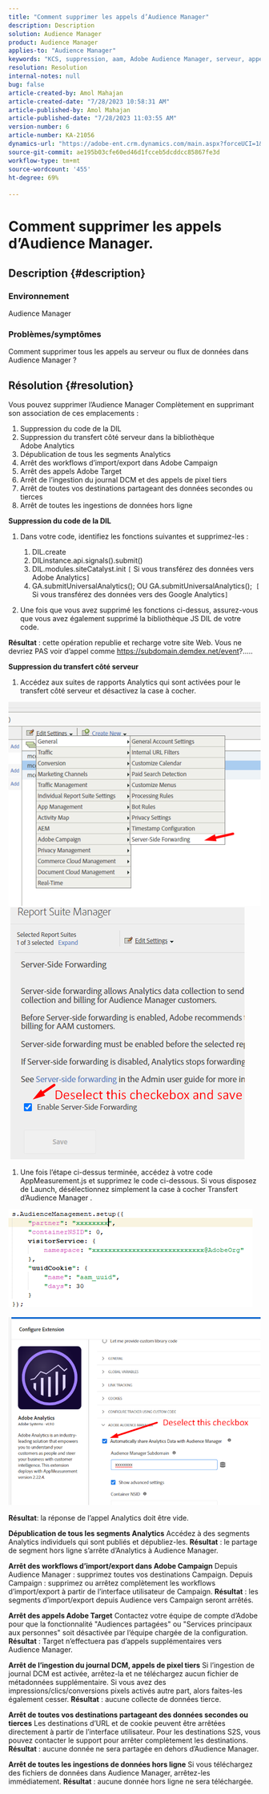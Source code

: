 ```yaml
---
title: "Comment supprimer les appels d’Audience Manager"
description: Description
solution: Audience Manager
product: Audience Manager
applies-to: "Audience Manager"
keywords: "KCS, suppression, aam, Adobe Audience Manager, serveur, appels, appels au serveur, comment"
resolution: Resolution
internal-notes: null
bug: false
article-created-by: Amol Mahajan
article-created-date: "7/28/2023 10:58:31 AM"
article-published-by: Amol Mahajan
article-published-date: "7/28/2023 11:03:55 AM"
version-number: 6
article-number: KA-21056
dynamics-url: "https://adobe-ent.crm.dynamics.com/main.aspx?forceUCI=1&pagetype=entityrecord&etn=knowledgearticle&id=d13804ac-352d-ee11-bdf4-6045bd0067ea"
source-git-commit: ae195b03cfe60ed46d1fcceb5dcddcc85867fe3d
workflow-type: tm+mt
source-wordcount: '455'
ht-degree: 69%

---
```


# Comment supprimer les appels d’Audience Manager.

## Description {#description}


### Environnement

Audience Manager

### Problèmes/symptômes

Comment supprimer tous les appels au serveur ou flux de données dans Audience Manager ?


## Résolution {#resolution}


Vous pouvez supprimer l’Audience Manager Complètement en supprimant son association de ces emplacements :

1. Suppression du code de la DIL
2. Suppression du transfert côté serveur dans la bibliothèque Adobe Analytics
3. Dépublication de tous les segments Analytics
4. Arrêt des workflows d’import/export dans Adobe Campaign
5. Arrêt des appels Adobe Target
6. Arrêt de l’ingestion du journal DCM et des appels de pixel tiers
7. Arrêt de toutes vos destinations partageant des données secondes ou tierces
8. Arrêt de toutes les ingestions de données hors ligne




<b>Suppression du code de la DIL</b>

1. Dans votre code, identifiez les fonctions suivantes et supprimez-les :

   1. DIL.create
   2. DILinstance.api.signals().submit()
   3. DIL.modules.siteCatalyst.init `[` Si vous transférez des données vers Adobe Analytics`]`
   4. GA.submitUniversalAnalytics(); OU GA.submitUniversalAnalytics();  `[` Si vous transférez des données vers des Google Analytics`]`
2. Une fois que vous avez supprimé les fonctions ci-dessus, assurez-vous que vous avez également supprimé la bibliothèque JS DIL de votre code.


<b>Résultat</b> : cette opération republie et recharge votre site Web. Vous ne devriez PAS voir d’appel comme https://subdomain.demdex.net/event?.....



<b>Suppression du transfert côté serveur</b>

1. Accédez aux suites de rapports Analytics qui sont activées pour le transfert côté serveur et désactivez la case à cocher.


![](assets/8a6b5fd5-676c-ed11-9562-6045bd006239.png) ![](assets/8d6b5fd5-676c-ed11-9562-6045bd006239.png)

1. Une fois l’étape ci-dessus terminée, accédez à votre code AppMeasurement.js et supprimez le code ci-dessous. Si vous disposez de Launch, désélectionnez simplement la case à cocher Transfert d’Audience Manager .


![](assets/8c6b5fd5-676c-ed11-9562-6045bd006239.png)             ![](assets/8b6b5fd5-676c-ed11-9562-6045bd006239.png)

<b>Résultat</b>: la réponse de l’appel Analytics doit être vide.

<b>Dépublication de tous les segments Analytics</b>
Accédez à des segments Analytics individuels qui sont publiés et dépubliez-les.
<b>Résultat</b> : le partage de segment hors ligne s’arrête d’Analytics à Audience Manager.

<b>Arrêt des workflows d’import/export dans Adobe Campaign</b>
Depuis Audience Manager : supprimez toutes vos destinations Campaign.
Depuis Campaign : supprimez ou arrêtez complètement les workflows d’import/export à partir de l’interface utilisateur de Campaign.
<b>Résultat</b> : les segments d’import/export depuis Audience vers Campaign seront arrêtés.

<b>Arrêt des appels Adobe Target</b>
Contactez votre équipe de compte d’Adobe pour que la fonctionnalité &quot;Audiences partagées&quot; ou &quot;Services principaux aux personnes&quot; soit désactivée par l’équipe chargée de la configuration.
<b>Résultat</b> : Target n’effectuera pas d’appels supplémentaires vers Audience Manager.

<b>Arrêt de l’ingestion du journal DCM, appels de pixel tiers</b>
Si l’ingestion de journal DCM est activée, arrêtez-la et ne téléchargez aucun fichier de métadonnées supplémentaire.
Si vous avez des impressions/clics/conversions pixels activés autre part, alors faites-les également cesser.
<b>Résultat</b> : aucune collecte de données tierce.

<b>Arrêt de toutes vos destinations partageant des données secondes ou tierces</b>
Les destinations d’URL et de cookie peuvent être arrêtées directement à partir de l’interface utilisateur.
Pour les destinations S2S, vous pouvez contacter le support pour arrêter complètement les destinations.
<b>Résultat</b> : aucune donnée ne sera partagée en dehors d’Audience Manager.

<b>Arrêt de toutes les ingestions de données hors ligne</b>
Si vous téléchargez des fichiers de données dans Audience Manager, arrêtez-les immédiatement.
<b>Résultat</b> : aucune donnée hors ligne ne sera téléchargée.
